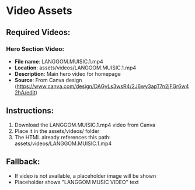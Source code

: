 # Video Assets

## Required Videos:

### Hero Section Video:
- **File name**: LANGGOM.MUISIC.1.mp4
- **Location**: assets/videos/LANGGOM.MUISIC.1.mp4
- **Description**: Main hero video for homepage
- **Source**: From Canva design (https://www.canva.com/design/DAGyLs3wsR4/2J6wy3apT7n2jFGr6w42hA/edit)

## Instructions:
1. Download the LANGGOM.MUISIC.1.mp4 video from Canva
2. Place it in the assets/videos/ folder
3. The HTML already references this path: assets/videos/LANGGOM.MUISIC.1.mp4

## Fallback:
- If video is not available, a placeholder image will be shown
- Placeholder shows "LANGGOM MUSIC VIDEO" text
